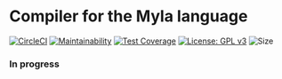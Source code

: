 # Compiler for the Myla language

[![CircleCI](https://circleci.com/gh/cyprienroche/mylaCompiler.svg?style=svg)](https://circleci.com/gh/cyprienroche/mylaCompiler)
[![Maintainability](https://api.codeclimate.com/v1/badges/0ea1df021f376dfc15a0/maintainability)](https://codeclimate.com/github/cyprienroche/mylaCompiler/maintainability)
[![Test Coverage](https://api.codeclimate.com/v1/badges/0ea1df021f376dfc15a0/test_coverage)](https://codeclimate.com/github/cyprienroche/mylaCompiler/test_coverage)
[![License: GPL v3](https://img.shields.io/badge/License-GPLv3-yellow.svg)](https://www.gnu.org/licenses/gpl-3.0)
![Size](https://img.shields.io/github/repo-size/cyprienroche/mylaCompiler)

### In progress
